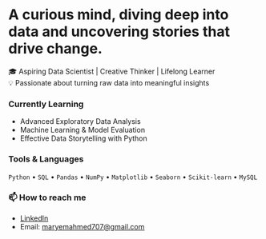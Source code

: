 # A curious mind, diving deep into data and uncovering stories that drive change.

🎓 Aspiring Data Scientist | Creative Thinker | Lifelong Learner  
💡 Passionate about turning raw data into meaningful insights

###  Currently Learning
- Advanced Exploratory Data Analysis
- Machine Learning & Model Evaluation
- Effective Data Storytelling with Python

###  Tools & Languages
`Python` • `SQL` • `Pandas` • `NumPy` • `Matplotlib` • `Seaborn` • `Scikit-learn` • `MySQL`

### 📫 How to reach me
- [LinkedIn]([https://www.linkedin.com](https://www.linkedin.com/in/maryem-ahmed-/))
- Email: maryemahmed707@gmail.com
